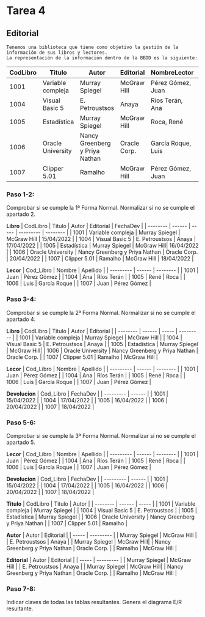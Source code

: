 # Tarea 4
## Editorial
    Tenemos una biblioteca que tiene como objetivo la gestión de la información de sus libros y lectores.
    La representación de la información dentro de la BBDD es la siguiente:
    
| CodLibro | Titulo | Autor | Editorial | NombreLector | FechaDev |
| -------- | ------ | ----- | --------- | ------------ | -------- |
| 1001 | Variable compleja | Murray Spiegel | McGraw Hill | Pérez Gómez, Juan | 15/04/2022 |
| 1004 | Visual Basic 5 | E. Petroustsos | Anaya | Ríos Terán, Ana | 17/04/2022 |
| 1005 | Estadística | Murray Spiegel | McGraw Hill | Roca, René | 17/04/2022 |
| 1006 | Oracle University | Nancy Greenberg y Priya Nathan | Oracle Corp. | García Roque, Luis | 17/04/2022 |
| 1007 | Clipper 5.01 | Ramalho | McGraw Hill | Pérez Gómez, Juan | 18/04/2022 |

### Paso 1-2:
Comprobar si se cumple la 1ª Forma Normal.
Normalizar si no se cumple el apartado 2.

**Libro**
| CodLibro | Titulo | Autor | Editorial | FechaDev |
| -------- | ------ | ----- | --------- | -------- |
| 1001 | Variable compleja | Murray Spiegel | McGraw Hill | 15/04/2022 |
| 1004 | Visual Basic 5 | E. Petroustsos | Anaya | 17/04/2022 |
| 1005 | Estadística | Murray Spiegel | McGraw Hill| 16/04/2022 |
| 1006 | Oracle University | Nancy Greenberg y Priya Nathan | Oracle Corp. | 20/04/2022 |
| 1007 | Clipper 5.01 | Ramalho | McGraw Hill | 18/04/2022 |

**Lecor**
| Cod_Libro | Nombre | Apellido |
| --------- | ------ | -------- |
| 1001 | Juan | Pérez Gómez |
| 1004 | Ana  | Ríos Terán |
| 1005 | René | Roca |
| 1006 | Luis  | García Roque |
| 1007 | Juan | Pérez Gómez |

### Paso 3-4:
Comprobar si se cumple la 2ª Forma Normal.
Normalizar si no se cumple el apartado 4.

**Libro**
| CodLibro | Titulo | Autor | Editorial |
| -------- | ------ | ----- | --------- |
| 1001 | Variable compleja | Murray Spiegel | McGraw Hill |
| 1004 | Visual Basic 5 | E. Petroustsos | Anaya |
| 1005 | Estadística | Murray Spiegel | McGraw Hill|
| 1006 | Oracle University | Nancy Greenberg y Priya Nathan | Oracle Corp. |
| 1007 | Clipper 5.01 | Ramalho | McGraw Hill |

**Lecor**
| Cod_Libro | Nombre | Apellido |
| --------- | ------ | -------- |
| 1001 | Juan | Pérez Gómez |
| 1004 | Ana  | Ríos Terán |
| 1005 | René | Roca |
| 1006 | Luis  | García Roque |
| 1007 | Juan | Pérez Gómez |

**Devolucion**
| Cod_Libro | FechaDev |
| --------- | ------ |
| 1001 | 15/04/2022 |
| 1004 | 17/04/2022 |
| 1005 | 16/04/2022 |
| 1006 | 20/04/2022  |
| 1007 | 18/04/2022 |

### Paso 5-6:
Comprobar si se cumple la 3ª Forma Normal.
Normalizar si no se cumple el apartado 5.

**Lecor**
| Cod_Libro | Nombre | Apellido |
| --------- | ------ | -------- |
| 1001 | Juan | Pérez Gómez |
| 1004 | Ana  | Ríos Terán |
| 1005 | René | Roca |
| 1006 | Luis  | García Roque |
| 1007 | Juan | Pérez Gómez |

**Devolucion**
| Cod_Libro | FechaDev |
| --------- | ------ |
| 1001 | 15/04/2022 |
| 1004 | 17/04/2022 |
| 1005 | 16/04/2022 |
| 1006 | 20/04/2022 |
| 1007 | 18/04/2022 |

**Titulo**
| CodLibro | Titulo | Autor |
| -------- | ------ | ----- |
| 1001 | Variable compleja | Murray Spiegel |
| 1004 | Visual Basic 5 | E. Petroustsos |
| 1005 | Estadística | Murray Spiegel |
| 1006 | Oracle University | Nancy Greenberg y Priya Nathan |
| 1007 | Clipper 5.01 | Ramalho |

**Autor**
| Autor | Editorial |
| ----- | --------- |
| Murray Spiegel | McGraw Hill |
| E. Petroustsos | Anaya |
| Murray Spiegel | McGraw Hill|
| Nancy Greenberg y Priya Nathan | Oracle Corp. |
| Ramalho | McGraw Hill |

**Editorial**
| Autor | Editorial |
| ----- | --------- |
| Murray Spiegel | McGraw Hill |
| E. Petroustsos | Anaya |
| Murray Spiegel | McGraw Hill|
| Nancy Greenberg y Priya Nathan | Oracle Corp. |
| Ramalho | McGraw Hill |

### Paso 7-8:
Indicar claves de todas las tablas resultantes.
Genera el diagrama E/R resultante.
